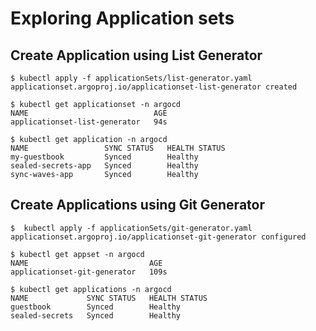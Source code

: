 # Exploring Application sets


## Create Application using List Generator

```shell
$ kubectl apply -f applicationSets/list-generator.yaml
applicationset.argoproj.io/applicationset-list-generator created

$ kubectl get applicationset -n argocd
NAME                            AGE
applicationset-list-generator   94s

$ kubectl get application -n argocd
NAME                 SYNC STATUS   HEALTH STATUS
my-guestbook         Synced        Healthy
sealed-secrets-app   Synced        Healthy
sync-waves-app       Synced        Healthy
```

## Create Applications using Git Generator

```shell
$  kubectl apply -f applicationSets/git-generator.yaml
applicationset.argoproj.io/applicationset-git-generator configured
```

```shell
$ kubectl get appset -n argocd
NAME                           AGE
applicationset-git-generator   109s

$ kubectl get applications -n argocd
NAME             SYNC STATUS   HEALTH STATUS
guestbook        Synced        Healthy
sealed-secrets   Synced        Healthy
```